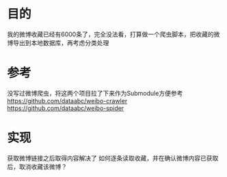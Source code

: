 # 目的
我的微博收藏已经有6000条了，完全没法看，打算做一个爬虫脚本，把收藏的微博导出到本地数据库，再考虑分类处理

# 参考
没写过微博爬虫，将这两个项目拉了下来作为Submodule方便参考
https://github.com/dataabc/weibo-crawler
https://github.com/dataabc/weibo-spider

# 实现
获取微博链接之后取得内容解决了
如何逐条读取收藏，并在确认微博内容已获取后，取消收藏该微博？

